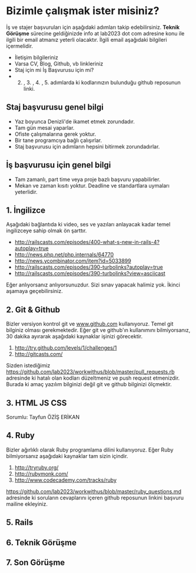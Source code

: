 # Bizimle çalışmak ister misiniz?

İş ve stajer başvuruları için aşağıdaki adımları takip edebilirsiniz. **Teknik Görüşme** sürecine geldiğinizde 
info at lab2023 dot com adresine konu ile ilgili bir email atmanız yeterli olacaktır. İlgili email aşağıdaki bilgileri
içermelidir.

* İletişim bilgileriniz
* Varsa CV, Blog, Github, vb linkleriniz
* Staj için mi İş Başvurusu için mi?
* 2. , 3. , 4. , 5. adımlarda ki kodlarınızın bulunduğu github reposunun linki.

## Staj başvurusu genel bilgi

* Yaz boyunca Denizli'de ikamet etmek zorundadır. 
* Tam gün mesai yaparlar. 
* Ofiste çalışmalarına gerek yoktur. 
* Bir tane programcıya bağlı çalışırlar.
* Staj başvurusu için adımların hepsini bitirmek zorundadırlar.

## İş başvurusu için genel bilgi

* Tam zamanlı, part time veya proje bazlı başvuru yapabilirler.
* Mekan ve zaman kısıtı yoktur. Deadline ve standartlara uymaları yeterlidir.

## 1. İngilizce

Aşağıdaki bağlantıda ki video, ses ve yazıları anlayacak kadar temel ingilizceye sahip olmak ön şarttır. 

* http://railscasts.com/episodes/400-what-s-new-in-rails-4?autoplay=true
* http://news.php.net/php.internals/64770 
* http://news.ycombinator.com/item?id=5033899
* http://railscasts.com/episodes/390-turbolinks?autoplay=true
* http://railscasts.com/episodes/390-turbolinks?view=asciicast

Eğer anlıyorsanız anlıyorsunuzdur. Sizi sınav yapacak halimiz yok. İkinci aşamaya geçebilirsiniz.

## 2. Git & Github

Bizler versiyon kontrol git ve www.github.com kullanıyoruz. Temel git bilginiz olması gerekmektedir. Eğer git ve github'ın kullanımını bilmiyorsanız, 30 dakika ayırarak aşağıdaki kaynaklar işinizi görecektir.

1. http://try.github.com/levels/1/challenges/1
2. http://gitcasts.com/

Sizden istediğimiz https://github.com/lab2023/workwithus/blob/master/pull_requests.rb adresinde ki hatalı olan kodları düzeltmeniz ve push request etmenizdir. Burada ki amaç yazılım bilginizi değil git ve github bilginizi ölçmektir.

## 3. HTML JS CSS

Sorumlu: Tayfun ÖZİŞ ERİKAN

## 4. Ruby

Bizler ağırlıklı olarak Ruby programlama dilini kullanıyoruz. Eğer Ruby bilmiyorsanız aşağıdaki kaynaklar tam sizin içindir.

1. http://tryruby.org/
2. http://rubymonk.com/
3. http://www.codecademy.com/tracks/ruby

https://github.com/lab2023/workwithus/blob/master/ruby_questions.md adresinde ki soruların cevaplarını içeren github reposunun linkini başvuru mailine ekleyiniz.

## 5. Rails

## 6. Teknik Görüşme

## 7. Son Görüşme




